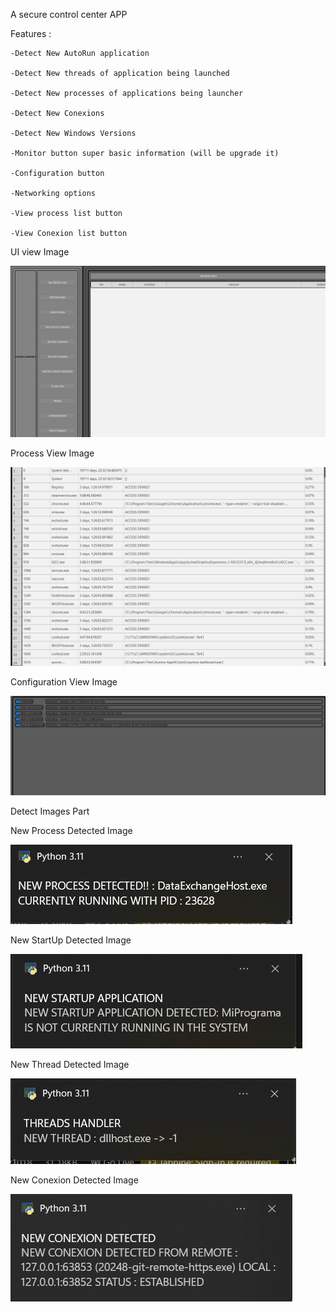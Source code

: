 A secure control center APP

Features :

    -Detect New AutoRun application

    -Detect New threads of application being launched

    -Detect New processes of applications being launcher

    -Detect New Conexions

    -Detect New Windows Versions

    -Monitor button super basic information (will be upgrade it)

    -Configuration button

    -Networking options

    -View process list button

    -View Conexion list button

    

UI view Image 

![image](images/imagen1.png)

Process View Image

![image](images/ProcessView.png)

Configuration View Image

![image](images/configuration.png)

Detect Images Part

New Process Detected Image 

![image](images/Process.png)

New StartUp Detected Image

![image](images/Startup.png)

New Thread Detected Image

![image](images/Thread.png)

New Conexion Detected Image

![image](images/Conexion.png)




